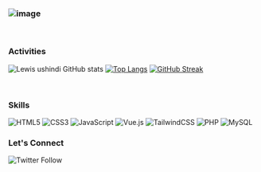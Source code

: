 ### ![image](https://user-images.githubusercontent.com/104835999/211662784-043b9347-c369-4b00-90c1-02588bfabbeb.png)

</br>

### Activities

![Lewis ushindi GitHub stats](https://github-readme-stats.vercel.app/api?username=lewisushindi&count_private=true&theme=github_dark&show_icons=true)
[![Top Langs](https://github-readme-stats.vercel.app/api/top-langs/?username=lewisushindi&hide=GLSL,html,hack&theme=github_dark)](https://github.com/lewisushindi/github-readme-stats)
[![GitHub Streak](https://streak-stats.demolab.com?user=lewisushindi&theme=github_dark)](https://git.io/streak-stats)

</br>

### Skills
![HTML5](https://img.shields.io/badge/html5-%23E34F26.svg?style=for-the-badge&logo=html5&logoColor=white)
![CSS3](https://img.shields.io/badge/css3-%231572B6.svg?style=for-the-badge&logo=css3&logoColor=white)
![JavaScript](https://img.shields.io/badge/javascript-%23323330.svg?style=for-the-badge&logo=javascript&logoColor=%23F7DF1E)
![Vue.js](https://img.shields.io/badge/vuejs-%2335495e.svg?style=for-the-badge&logo=vuedotjs&logoColor=%234FC08D)
![TailwindCSS](https://img.shields.io/badge/tailwindcss-%2338B2AC.svg?style=for-the-badge&logo=tailwind-css&logoColor=white)
![PHP](https://img.shields.io/badge/php-%23777BB4.svg?style=for-the-badge&logo=php&logoColor=white)
![MySQL](https://img.shields.io/badge/mysql-%2300f.svg?style=for-the-badge&logo=mysql&logoColor=white)
</br>



### Let's Connect
<img alt="Twitter Follow" src="https://img.shields.io/twitter/follow/coder_flame?color=informational&label=Twitter&style=social">


  



















